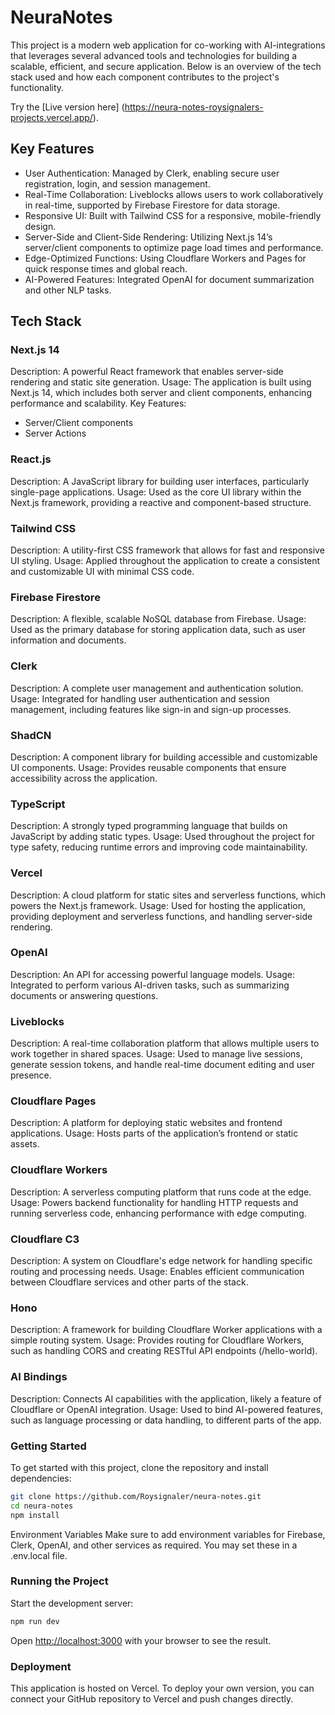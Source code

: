 # NeuraNotes

This project is a modern web application for co-working with AI-integrations that leverages several advanced tools and technologies for building a scalable, efficient, and secure application. Below is an overview of the tech stack used and how each component contributes to the project's functionality.

Try the [Live version here] (https://neura-notes-roysignalers-projects.vercel.app/).

## Key Features

- User Authentication: Managed by Clerk, enabling secure user registration, login, and session management.
- Real-Time Collaboration: Liveblocks allows users to work collaboratively in real-time, supported by Firebase Firestore for data storage.
- Responsive UI: Built with Tailwind CSS for a responsive, mobile-friendly design.
- Server-Side and Client-Side Rendering: Utilizing Next.js 14’s server/client components to optimize page load times and performance.
- Edge-Optimized Functions: Using Cloudflare Workers and Pages for quick response times and global reach.
- AI-Powered Features: Integrated OpenAI for document summarization and other NLP tasks.

## Tech Stack

### Next.js 14

Description: A powerful React framework that enables server-side rendering and static site generation.
Usage: The application is built using Next.js 14, which includes both server and client components, enhancing performance and scalability.
Key Features:

- Server/Client components
- Server Actions

### React.js

Description: A JavaScript library for building user interfaces, particularly single-page applications.
Usage: Used as the core UI library within the Next.js framework, providing a reactive and component-based structure.

### Tailwind CSS

Description: A utility-first CSS framework that allows for fast and responsive UI styling.
Usage: Applied throughout the application to create a consistent and customizable UI with minimal CSS code.

### Firebase Firestore

Description: A flexible, scalable NoSQL database from Firebase.
Usage: Used as the primary database for storing application data, such as user information and documents.

### Clerk

Description: A complete user management and authentication solution.
Usage: Integrated for handling user authentication and session management, including features like sign-in and sign-up processes.

### ShadCN

Description: A component library for building accessible and customizable UI components.
Usage: Provides reusable components that ensure accessibility across the application.

### TypeScript

Description: A strongly typed programming language that builds on JavaScript by adding static types.
Usage: Used throughout the project for type safety, reducing runtime errors and improving code maintainability.

### Vercel

Description: A cloud platform for static sites and serverless functions, which powers the Next.js framework.
Usage: Used for hosting the application, providing deployment and serverless functions, and handling server-side rendering.

### OpenAI

Description: An API for accessing powerful language models.
Usage: Integrated to perform various AI-driven tasks, such as summarizing documents or answering questions.

### Liveblocks

Description: A real-time collaboration platform that allows multiple users to work together in shared spaces.
Usage: Used to manage live sessions, generate session tokens, and handle real-time document editing and user presence.

### Cloudflare Pages

Description: A platform for deploying static websites and frontend applications.
Usage: Hosts parts of the application’s frontend or static assets.

### Cloudflare Workers

Description: A serverless computing platform that runs code at the edge.
Usage: Powers backend functionality for handling HTTP requests and running serverless code, enhancing performance with edge computing.

### Cloudflare C3

Description: A system on Cloudflare's edge network for handling specific routing and processing needs.
Usage: Enables efficient communication between Cloudflare services and other parts of the stack.

### Hono

Description: A framework for building Cloudflare Worker applications with a simple routing system.
Usage: Provides routing for Cloudflare Workers, such as handling CORS and creating RESTful API endpoints (/hello-world).

### AI Bindings

Description: Connects AI capabilities with the application, likely a feature of Cloudflare or OpenAI integration.
Usage: Used to bind AI-powered features, such as language processing or data handling, to different parts of the app.

### Getting Started

To get started with this project, clone the repository and install dependencies:

```bash
git clone https://github.com/Roysignaler/neura-notes.git
cd neura-notes
npm install
```

Environment Variables
Make sure to add environment variables for Firebase, Clerk, OpenAI, and other services as required. You may set these in a .env.local file.

### Running the Project

Start the development server:

```bash
npm run dev
```

Open [http://localhost:3000](http://localhost:3000) with your browser to see the result.

### Deployment

This application is hosted on Vercel. To deploy your own version, you can connect your GitHub repository to Vercel and push changes directly.
